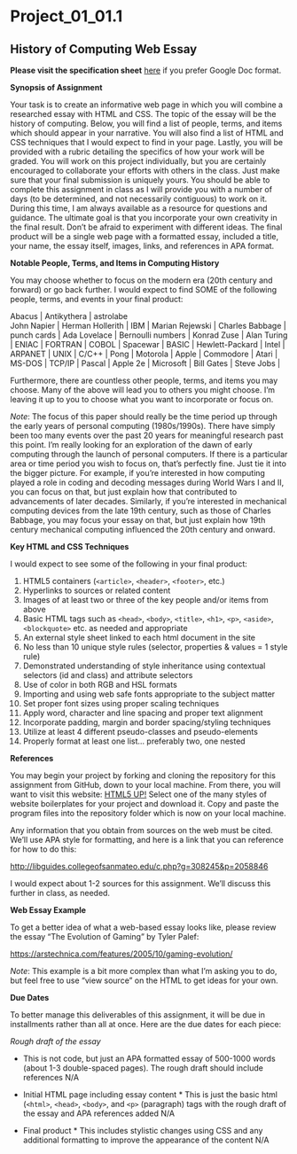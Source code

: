 # Project_01_01.1

## History of Computing Web Essay

**Please visit the specification sheet** [here](https://docs.google.com/a/west-mec.org/document/d/1gnQhv7AZYkkgZbLXlW0Z81kuaVhwXwAEhZaFp3XCAYo/edit?usp=sharing) if you prefer Google Doc format.


**Synopsis of Assignment**

Your task is to create an informative web page in which you will combine a researched essay with HTML and CSS.  The topic of the essay will be the history of computing.  Below, you will find a list of people, terms, and items which should appear in your narrative.  You will also find a list of HTML and CSS techniques that I would expect to find in your page.  Lastly, you will be provided with a rubric detailing the specifics of how your work will be graded.  You will work on this project individually, but you are certainly encouraged to collaborate your efforts with others in the class.  Just make sure that your final submission is uniquely yours.   You should be able to complete this assignment in class as I will provide you with a number of days (to be determined, and not necessarily contiguous) to work on it.  During this time, I am always available as a resource for questions and guidance.  The ultimate goal is that you incorporate your own creativity in the final result.  Don’t be afraid to experiment with different ideas.  The final product will be a single web page with a formatted essay, included a title, your name, the essay itself, images, links, and references in APA format.

**Notable People, Terms, and Items in Computing History**

You may choose whether to focus on the modern era (20th century and forward) or go back further.   I would expect to find SOME of the following people, terms, and events in your final product:

Abacus		|	Antikythera  | astrolabe	
John Napier	|	Herman Hollerith	|	IBM	 |	Marian Rejewski |
Charles Babbage	| punch cards	|		Ada Lovelace |	Bernoulli numbers |
Konrad Zuse	|	Alan Turing	|		ENIAC	|	FORTRAN |
COBOL		|	Spacewar		|	BASIC	|	Hewlett-Packard |
Intel		|	ARPANET		|	UNIX	|	C/C++ |
Pong		|	Motorola	|		Apple	|	Commodore |
Atari		|	MS-DOS	|		TCP/IP	|	Pascal |
Apple 2e	|	Microsoft	|		Bill Gates |	Steve Jobs |

Furthermore, there are countless other people, terms, and items you may choose.  Many of the above will lead you to others you might choose.  I’m leaving it up to you to choose what you want to incorporate or focus on.

*Note*: The focus of this paper should really be the time period up through the early years of personal computing (1980s/1990s).  There have simply been too many events over the past 20 years for meaningful research past this point.  I’m really looking for an exploration of the dawn of early computing through the launch of personal computers.  If there is a particular area or time period you wish to focus on, that’s perfectly fine.  Just tie it into the bigger picture.  For example, if you’re interested in how computing played a role in coding and decoding messages during World Wars I and II, you can focus on that, but just explain how that contributed to advancements of later decades.  Similarly, if you’re interested in mechanical computing devices from the late 19th century, such as those of Charles Babbage, you may focus your essay on that, but just explain how 19th century mechanical computing influenced the 20th century and onward.

**Key HTML and CSS Techniques**

I would expect to see some of the following in your final product:

1. HTML5 containers (`<article>`, `<header>`, `<footer>`, etc.)
2. Hyperlinks to sources or related content
3. Images of at least two or three of the key people and/or items from above
4. Basic HTML tags such as `<head>`, `<body>`, `<title>`, `<h1>`, `<p>`, `<aside>`, `<blockquote>` etc. as needed and appropriate
5. An external style sheet linked to each html document in the site
6. No less than 10 unique style rules (selector, properties & values = 1 style rule) 
7. Demonstrated understanding of style inheritance using contextual selectors (id and class) and attribute selectors
8. Use of color in both RGB and HSL formats
9. Importing and using web safe fonts appropriate to the subject matter
10. Set proper font sizes using proper scaling techniques
11. Apply word, character and line spacing and proper text alignment
12. Incorporate padding, margin and border spacing/styling techniques 
13. Utilize at least 4 different pseudo-classes and pseudo-elements
14. Properly format at least one list… preferably two, one nested

**References**

You may begin your project by forking and cloning the repository for this assignment from GitHub, down to your local machine. From there, you will want to visit this website: [HTML5 UP!](https://html5up.net/) Select one of the many styles of website boilerplates for your project and download it. Copy and paste the program files into the repository folder which is now on your local machine.

Any information that you obtain from sources on the web must be cited.  We’ll use APA style for formatting, and here is a link that you can reference for how to do this:

http://libguides.collegeofsanmateo.edu/c.php?g=308245&p=2058846

I would expect about 1-2 sources for this assignment.  We’ll discuss this further in class, as needed.

**Web Essay Example**

To get a better idea of what a web-based essay looks like, please review the essay “The Evolution of Gaming” by Tyler Palef:

https://arstechnica.com/features/2005/10/gaming-evolution/

*Note*: This example is a bit more complex than what I’m asking you to do, but feel free to use “view source” on the HTML to get ideas for your own.

**Due Dates**

To better manage this deliverables of this assignment, it will be due in installments rather than all at once.  Here are the due dates for each piece:

*Rough draft of the essay*

- This is not code, but just an APA formatted essay of 500-1000 words (about 1-3 double-spaced pages).  The rough draft should include references N/A
	
- Initial HTML page including essay content
		* This is just the basic html (`<html>`, `<head>`, `<body>`, and `<p>` (paragraph) tags with the 
		rough draft of the essay and APA references added	N/A
	
- Final product
		* This includes stylistic changes using CSS and any additional formatting to improve the 
		appearance of the content N/A
